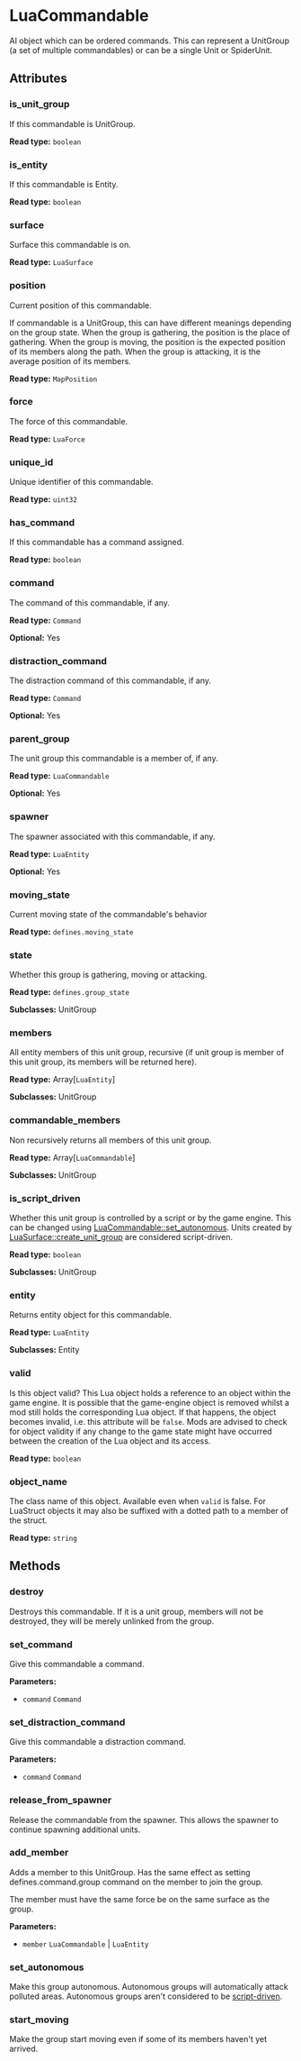 # LuaCommandable

AI object which can be ordered commands. This can represent a UnitGroup (a set of multiple commandables) or can be a single Unit or SpiderUnit.

## Attributes

### is_unit_group

If this commandable is UnitGroup.

**Read type:** `boolean`

### is_entity

If this commandable is Entity.

**Read type:** `boolean`

### surface

Surface this commandable is on.

**Read type:** `LuaSurface`

### position

Current position of this commandable.

If commandable is a UnitGroup, this can have different meanings depending on the group state. When the group is gathering, the position is the place of gathering. When the group is moving, the position is the expected position of its members along the path. When the group is attacking, it is the average position of its members.

**Read type:** `MapPosition`

### force

The force of this commandable.

**Read type:** `LuaForce`

### unique_id

Unique identifier of this commandable.

**Read type:** `uint32`

### has_command

If this commandable has a command assigned.

**Read type:** `boolean`

### command

The command of this commandable, if any.

**Read type:** `Command`

**Optional:** Yes

### distraction_command

The distraction command of this commandable, if any.

**Read type:** `Command`

**Optional:** Yes

### parent_group

The unit group this commandable is a member of, if any.

**Read type:** `LuaCommandable`

**Optional:** Yes

### spawner

The spawner associated with this commandable, if any.

**Read type:** `LuaEntity`

**Optional:** Yes

### moving_state

Current moving state of the commandable's behavior

**Read type:** `defines.moving_state`

### state

Whether this group is gathering, moving or attacking.

**Read type:** `defines.group_state`

**Subclasses:** UnitGroup

### members

All entity members of this unit group, recursive (if unit group is member of this unit group, its members will be returned here).

**Read type:** Array[`LuaEntity`]

**Subclasses:** UnitGroup

### commandable_members

Non recursively returns all members of this unit group.

**Read type:** Array[`LuaCommandable`]

**Subclasses:** UnitGroup

### is_script_driven

Whether this unit group is controlled by a script or by the game engine. This can be changed using [LuaCommandable::set_autonomous](runtime:LuaCommandable::set_autonomous). Units created by [LuaSurface::create_unit_group](runtime:LuaSurface::create_unit_group) are considered script-driven.

**Read type:** `boolean`

**Subclasses:** UnitGroup

### entity

Returns entity object for this commandable.

**Read type:** `LuaEntity`

**Subclasses:** Entity

### valid

Is this object valid? This Lua object holds a reference to an object within the game engine. It is possible that the game-engine object is removed whilst a mod still holds the corresponding Lua object. If that happens, the object becomes invalid, i.e. this attribute will be `false`. Mods are advised to check for object validity if any change to the game state might have occurred between the creation of the Lua object and its access.

**Read type:** `boolean`

### object_name

The class name of this object. Available even when `valid` is false. For LuaStruct objects it may also be suffixed with a dotted path to a member of the struct.

**Read type:** `string`

## Methods

### destroy

Destroys this commandable. If it is a unit group, members will not be destroyed, they will be merely unlinked from the group.

### set_command

Give this commandable a command.

**Parameters:**

- `command` `Command`

### set_distraction_command

Give this commandable a distraction command.

**Parameters:**

- `command` `Command`

### release_from_spawner

Release the commandable from the spawner. This allows the spawner to continue spawning additional units.

### add_member

Adds a member to this UnitGroup. Has the same effect as setting defines.command.group command on the member to join the group.

The member must have the same force be on the same surface as the group.

**Parameters:**

- `member` `LuaCommandable` | `LuaEntity`

### set_autonomous

Make this group autonomous. Autonomous groups will automatically attack polluted areas. Autonomous groups aren't considered to be [script-driven](runtime:LuaCommandable::is_script_driven).

### start_moving

Make the group start moving even if some of its members haven't yet arrived.

